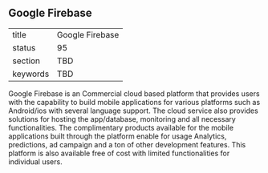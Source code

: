 ## Google Firebase


|          |                 |
| -------- | --------------- |
| title    | Google Firebase |
| status   | 95              |
| section  | TBD             |
| keywords | TBD             |



Google Firebase is an Commercial cloud based platform that provides
users with the capability to build mobile applications for various
platforms such as Android/ios with several language support. The cloud
service also provides solutions for hosting the app/database, monitoring
and all necessary functionalities. The complimentary products available
for the mobile applications built through the platform enable for usage
Analytics, predictions, ad campaign and a ton of other development
features. This platform is also available free of cost with limited
functionalities for individual users.
